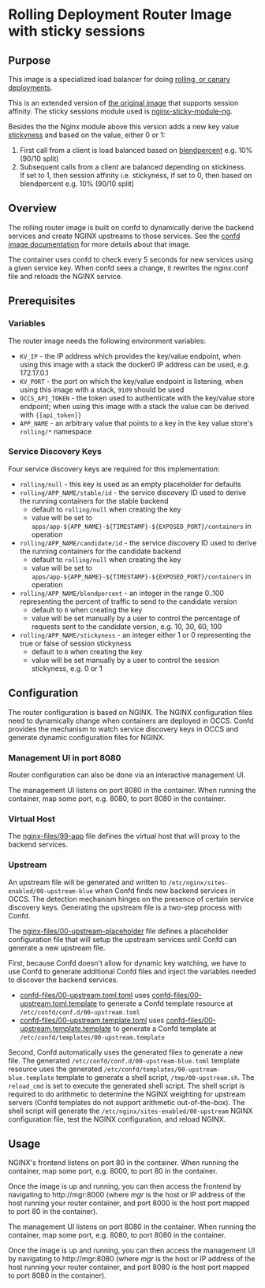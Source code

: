 # Rolling Deployment Router Image with sticky sessions

## Purpose

This image is a specialized load balancer for doing [rolling, or canary deployments](http://martinfowler.com/bliki/CanaryRelease.html).

This is an extended version of <a href="https://github.com/oracle/docker-images/tree/master/ContainerCloud/images/rolling-router">the original image</a> that supports session affinity. The sticky sessions module used is <a href="https://bitbucket.org/nginx-goodies/nginx-sticky-module-ng">nginx-sticky-module-ng</a>.

Besides the the Nginx module above this version adds a new key value <a href="https://github.com/mikarinneoracle/docker-images/blob/master/ContainerCloud/images/rolling-router/deploy_keyvalues.sh#L23">stickyness</a> and based on the value, either 0 or 1:

<ol>
<li>First call from a client is load balanced based on <a href="https://github.com/mikarinneoracle/docker-images/blob/master/ContainerCloud/images/rolling-router/deploy_keyvalues.sh#L19">blendpercent</a> e.g. 10% (90/10 split)</li>
<li>Subsequent calls from a client are balanced depending on stickiness.<br>
If set to 1, then session affinity i.e. stickyness, if set to 0, then based on blendpercent e.g. 10% (90/10 split)</li>
</ol>

## Overview

The rolling router image is built on confd to dynamically derive the backend services and create NGINX upstreams to those services. See the [confd image documentation](../confd/README.md) for more details about that image.

The container uses confd to check every 5 seconds for new services using a given service key. When confd sees a change, it rewrites the nginx.conf file and reloads the NGINX service.

## Prerequisites

### Variables

The router image needs the following environment variables:

* `KV_IP` - the IP address which provides the key/value endpoint, when using this image with a stack the docker0 IP address can be used, e.g. 172.17.0.1
* `KV_PORT` - the port on which the key/value endpoint is listening, when using this image with a stack, `9109` should be used
* `OCCS_API_TOKEN` - the token used to authenticate with the key/value store endpoint; when using this image with a stack the value can be derived with `{{api_token}}`
* `APP_NAME` - an arbitrary value that points to a key in the key value store's `rolling/*` namespace

### Service Discovery Keys

Four service discovery keys are required for this implementation:

* `rolling/null` - this key is used as an empty placeholder for defaults
* `rolling/APP_NAME/stable/id` - the service discovery ID used to derive the running containers for the stable backend
  * default to `rolling/null` when creating the key
  * value will be set to `apps/app-${APP_NAME}-${TIMESTAMP}-${EXPOSED_PORT}/containers` in operation
* `rolling/APP_NAME/candidate/id` - the service discovery ID used to derive the running containers for the candidate backend
  * default to `rolling/null` when creating the key
  * value will be set to `apps/app-${APP_NAME}-${TIMESTAMP}-${EXPOSED_PORT}/containers` in operation
* `rolling/APP_NAME/blendpercent` - an integer in the range 0..100 representing the percent of traffic to send to the candidate version
  * default to `0` when creating the key
  * value will be set manually by a user to control the percentage of requests sent to the candidate version, e.g. 10, 30, 60, 100
* `rolling/APP_NAME/stickyness` - an integer either 1 or 0 representing the true or false of session stickyness
  * default to `0` when creating the key
  * value will be set manually by a user to control the session stickyness, e.g. 0 or 1

## Configuration

The router configuration is based on NGINX. The NGINX configuration files need to dynamically change when containers are deployed in OCCS. Confd provides the mechanism to watch service discovery keys in OCCS and generate dynamic configuration files for NGINX.

### Management UI in port 8080

Router configuration can also be done via an interactive management UI.

The management UI listens on port 8080 in the container. When running the container, map some port, e.g. 8080, to port 8080 in the container.

### Virtual Host

The [nginx-files/99-app](./nginx-files/99-app) file defines the virtual host that will proxy to the backend services.

### Upstream

An upstream file will be generated and written to `/etc/nginx/sites-enabled/00-upstream-blue` when Confd finds new backend services in OCCS. The detection mechanism hinges on the presence of certain service discovery keys. Generating the upstream file is a two-step process with Confd.

The [nginx-files/00-upstream-placeholder](./nginx-files/00-upstream-placeholder) file defines a placeholder configuration file that will setup the upstream services until Confd can generate a new upstream file.

First, because Confd doesn't allow for dynamic key watching, we have to use Confd to generate additional Confd files and inject the variables needed to discover the backend services.

* [confd-files/00-upstream.toml.toml](./confd-files/00-upstream.toml.toml) uses [confd-files/00-upstream.toml.template](./confd-files/00-upstream.toml.template) to generate a Confd template resource at `/etc/confd/conf.d/00-upstream.toml`
* [confd-files/00-upstream.template.toml](./confd-files/00-upstream.template.toml) uses [confd-files/00-upstream.template.template](./confd-files/00-upstream.template.template) to generate a Confd template at `/etc/confd/templates/00-upstream.template`

Second, Confd automatically uses the generated files to generate a new file. The generated `/etc/confd/conf.d/00-upstream-blue.toml` template resource uses the generated `/etc/confd/templates/00-upstream-blue.template` template to generate a shell script, `/tmp/00-upstream.sh`. The `reload_cmd` is set to execute the generated shell script. The shell script is required to do arithmetic to determine the NGINX weighting for upstream servers (Confd templates do not support arithmetic out-of-the-box). The shell script will generate the `/etc/nginx/sites-enabled/00-upstream` NGINX configuration file, test the NGINX configuration, and reload NGINX.

## Usage

NGINX's frontend listens on port 80 in the container. When running the container, map some port, e.g. 8000, to port 80 in the container.

Once the image is up and running, you can then access the frontend by navigating to http://mgr:8000 (where *mgr* is the host or IP address of the host running your router container, and port 8000 is the host port mapped to port 80 in the container).

The management UI listens on port 8080 in the container. When running the container, map some port, e.g. 8080, to port 8080 in the container.

Once the image is up and running, you can then access the management UI by navigating to http://mgr:8080 (where *mgr* is the host or IP address of the host running your router container, and port 8080 is the host port mapped to port 8080 in the container).
